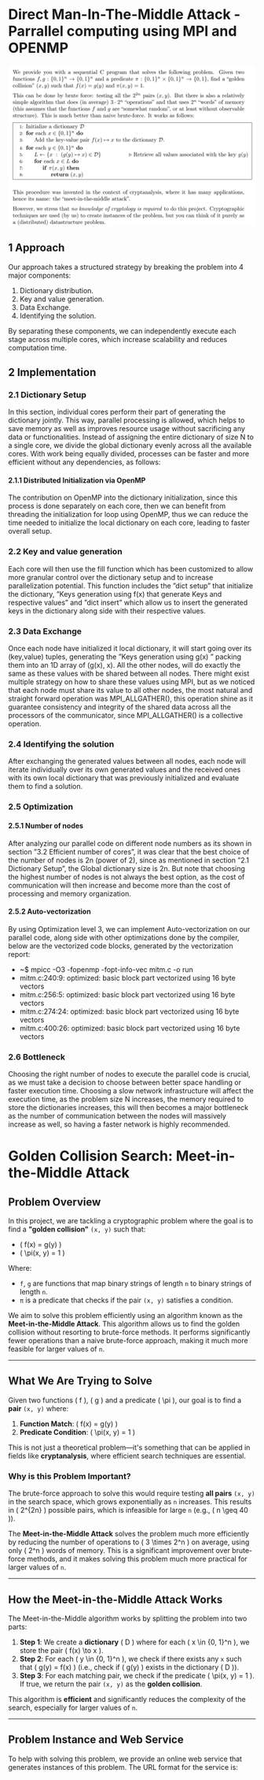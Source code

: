 # Direct Man-In-The-Middle Attack - Parrallel computing using MPI and OPENMP

![Alt Text](images/Algorithm.png)

## 1 Approach
Our approach takes a structured strategy by breaking the problem into 4 major components:
  1. Dictionary distribution.
  2. Key and value generation.
  3. Data Exchange.
  4. Identifying the solution.

By separating these components, we can independently execute each stage across multiple cores, which
increase scalability and reduces computation time.


## 2 Implementation

### 2.1 Dictionary Setup
In this section, individual cores perform their part of generating the dictionary jointly. This way,
parallel processing is allowed, which helps to save memory as well as improves resource usage without
sacrificing any data or functionalities.
Instead of assigning the entire dictionary of size N to a single core, we divide the global dictionary
evenly across all the available cores. With work being equally divided, processes can be faster and
more efficient without any dependencies, as follows:

#### 2.1.1 Distributed Initialization via OpenMP
The contribution on OpenMP into the dictionary initialization, since this process is done separately on
each core, then we can benefit from threading the initialization for loop using OpenMP, thus we can
reduce the time needed to initialize the local dictionary on each core, leading to faster overall setup.

### 2.2 Key and value generation
Each core will then use the fill function which has been customized to allow more granular control over
the dictionary setup and to increase parallelization potential.
This function includes the ”dict setup” that initialize the dictionary, ”Keys generation using f(x)
that generate Keys and respective values” and ”dict insert” which allow us to insert the generated
keys in the dictionary along side with their respective values.

### 2.3 Data Exchange
Once each node have initialized it local dictionary, it will start going over its (key,value) tuples, generating the ”Keys generation using g(x) ” packing them into an 1D array of (g(x), x). 
All the other nodes, will do exactly the same as these values with be shared between all nodes. There might exist multiple strategy on how to share these values using MPI, but as we noticed that each node must share its value to all other nodes, the most natural and straight forward operation was MPI_ALLGATHER(), this operation shine as it guarantee consistency and integrity of the shared data across all the processors of the communicator, since MPI_ALLGATHER() is a collective operation.

### 2.4 Identifying the solution
After exchanging the generated values between all nodes, each node will iterate individually over its
own generated values and the received ones with its own local dictionary that was previously initialized
and evaluate them to find a solution.


### 2.5 Optimization

#### 2.5.1 Number of nodes
After analyzing our parallel code on different node numbers as its shown in section ”3.2 Efficient number of cores”, it was clear that the best choice of the number of nodes is 2n (power of 2), since as
mentioned in section ”2.1 Dictionary Setup”, the Global dictionary size is 2n.
But note that choosing the highest number of nodes is not always the best option, as the cost of
communication will then increase and become more than the cost of processing and memory organization.

#### 2.5.2 Auto-vectorization
By using Optimization level 3, we can implement Auto-vectorization on our parallel code, along side
with other optimizations done by the compiler, below are the vectorized code blocks, generated by the
vectorization report:
- ~$ mpicc -O3 -fopenmp -fopt-info-vec mitm.c -o run
- mitm.c:240:9: optimized: basic block part vectorized using 16 byte vectors
- mitm.c:256:5: optimized: basic block part vectorized using 16 byte vectors
- mitm.c:274:24: optimized: basic block part vectorized using 16 byte vectors
- mitm.c:400:26: optimized: basic block part vectorized using 16 byte vectors

### 2.6 Bottleneck
Choosing the right number of nodes to execute the parallel code is crucial, as we must take a decision
to choose between better space handling or faster execution time.
Choosing a slow network infrastructure will affect the execution time, as the problem size N increases,
the memory required to store the dictionaries increases, this will then becomes a major bottleneck as
the number of communication between the nodes will massively increase as well, so having a faster
network is highly recommended.



# Golden Collision Search: Meet-in-the-Middle Attack

## Problem Overview

In this project, we are tackling a cryptographic problem where the goal is to find a **"golden collision"** `(x, y)` such that:

- \( f(x) = g(y) \)
- \( \pi(x, y) = 1 \)

Where:
- `f`, `g` are functions that map binary strings of length `n` to binary strings of length `n`.
- `π` is a predicate that checks if the pair `(x, y)` satisfies a condition.

We aim to solve this problem efficiently using an algorithm known as the **Meet-in-the-Middle Attack**. This algorithm allows us to find the golden collision without resorting to brute-force methods. It performs significantly fewer operations than a naive brute-force approach, making it much more feasible for larger values of `n`.

---

## What We Are Trying to Solve

Given two functions \( f \), \( g \) and a predicate \( \pi \), our goal is to find a **pair** `(x, y)` where:

1. **Function Match**: \( f(x) = g(y) \)
2. **Predicate Condition**: \( \pi(x, y) = 1 \)

This is not just a theoretical problem—it's something that can be applied in fields like **cryptanalysis**, where efficient search techniques are essential.

### Why is this Problem Important?

The brute-force approach to solve this would require testing **all pairs** `(x, y)` in the search space, which grows exponentially as `n` increases. This results in \( 2^{2n} \) possible pairs, which is infeasible for large `n` (e.g., \( n \geq 40 \)).

The **Meet-in-the-Middle Attack** solves the problem much more efficiently by reducing the number of operations to \( 3 \times 2^n \) on average, using only \( 2^n \) words of memory. This is a significant improvement over brute-force methods, and it makes solving this problem much more practical for larger values of `n`.

---

## How the Meet-in-the-Middle Attack Works

The Meet-in-the-Middle algorithm works by splitting the problem into two parts:

1. **Step 1**: We create a **dictionary** \( D \) where for each \( x \in \{0, 1\}^n \), we store the pair \( f(x) \to x \).
2. **Step 2**: For each \( y \in \{0, 1\}^n \), we check if there exists any `x` such that \( g(y) = f(x) \) (i.e., check if \( g(y) \) exists in the dictionary \( D \)).
3. **Step 3**: For each matching pair, we check if the predicate \( \pi(x, y) = 1 \). If true, we return the pair `(x, y)` as the **golden collision**.

This algorithm is **efficient** and significantly reduces the complexity of the search, especially for larger values of `n`.

---

## Problem Instance and Web Service

To help with solving this problem, we provide an online web service that generates instances of this problem. The URL format for the service is:





